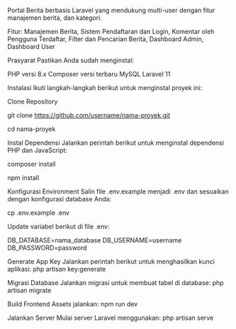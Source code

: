 Portal Berita berbasis Laravel yang mendukung multi-user dengan fitur manajemen berita, dan kategori.

Fitur:
Manajemen Berita,
Sistem Pendaftaran dan Login,
Komentar oleh Pengguna Terdaftar,
Filter dan Pencarian Berita,
Dashboard Admin,
Dashboard User

Prasyarat
Pastikan Anda sudah menginstal:

PHP versi 8.x
Composer versi terbaru
MySQL
Laravel 11

Instalasi
Ikuti langkah-langkah berikut untuk menginstal proyek ini:

Clone Repository

git clone https://github.com/username/nama-proyek.git

cd nama-proyek

Instal Dependensi Jalankan perintah berikut untuk menginstal dependensi PHP dan JavaScript:

composer install

npm install

Konfigurasi Environment Salin file .env.example menjadi .env dan sesuaikan dengan konfigurasi database Anda:

cp .env.example .env

Update variabel berikut di file .env:

DB_DATABASE=nama_database
DB_USERNAME=username
DB_PASSWORD=password

Generate App Key Jalankan perintah berikut untuk menghasilkan kunci aplikasi:
php artisan key:generate

Migrasi Database Jalankan migrasi untuk membuat tabel di database:
php artisan migrate

Build Frontend Assets jalankan:
npm run dev

Jalankan Server Mulai server Laravel menggunakan:
php artisan serve



